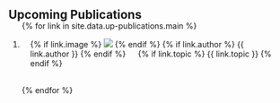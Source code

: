 <h2 id="up-publications" style="margin: 2px 0px -15px;">Upcoming Publications</h2>

<div class="publications">
<ol class="bibliography">

{% for link in site.data.up-publications.main %}

<li>
<div class="pub-row">
  <div class="col-sm-3 abbr" style="position: relative;padding-right: 15px;padding-left: 15px;">
    {% if link.image %} 
    <img src="{{ link.image }}" class="teaser img-fluid z-depth-1" style="width=100;height=40%">
    {% endif %}
    {% if link.author %} 
    <abbr class="badge">{{ link.author }}</abbr>
    {% endif %}
    <span style="margin: 0 5px;">&nbsp;</span>
    {% if link.topic %} 
    <abbr class="badge">{{ link.topic }}</abbr>
    {% endif %}
  </div>
</div>
</li>

<br>

{% endfor %}

</ol>
</div>

